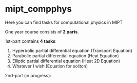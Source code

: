 # mipt_compphys
Here you can find tasks for computational physics in MIPT

One year course consists of **2 parts**.

1st-part contains **4 tasks**:

1. Hyperbolic partial differential equation (Transport Equation)
2. Parabolic partial differential equation (Heat Equation)
3. Elliptic partial differential equation (Heat 2D Equation)
4. Whatever I wish (Equation for soliton)

2nd-part (in progress):


